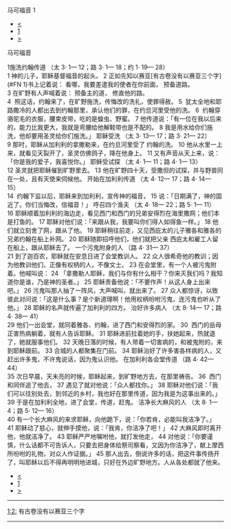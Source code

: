 ﻿





 马可福音 1




* [<](bible/MAT28.md)
* [1](bible/MRK.md)
* [>](bible/MRK02.md)



马可福音 
 
1施洗约翰传道 （太
3·
1—
12；路
3·
1—
18；约
1·
19—
28）  
1 神的儿子，耶稣基督福音的起头。 
2 正如先知以赛亚[有古卷没有以赛亚三个字](#FN
1)书上记着说： 看哪，我要差遣我的使者在你前面， 预备道路。  
3 在旷野有人声喊着说： 预备主的道， 修直他的路。  
4  照这话，约翰来了，在旷野施洗，传悔改的洗礼，使罪得赦。 
5  犹太全地和耶路撒冷的人都出去到约翰那里，承认他们的罪，在约旦河里受他的洗。 
6  约翰穿骆驼毛的衣服，腰束皮带，吃的是蝗虫、野蜜。 
7 他传道说：「有一位在我以后来的，能力比我更大，我就是弯腰给他解鞋带也是不配的。 
8 我是用水给你们施洗，他却要用圣灵给你们施洗。」 耶稣受洗 （太
3·
13—
17；路
3·
21—
22）  
9 那时，耶稣从加利利的拿撒勒来，在约旦河里受了 约翰的洗。 
10 他从水里一上来，就看见天裂开了，圣灵仿佛鸽子，降在他身上。 
11 又有声音从天上来，说：「你是我的爱子，我喜悦你。」 耶稣受试探 （太
4·
1—
11；路
4·
1—
13）  
12 圣灵就把耶稣催到旷野里去。 
13 他在旷野四十天，受撒但的试探，并与野兽同在一处，且有天使来伺候他。 开始在加利利传道 （太
4·
12—
17；路
4·
14—
15）  
14  约翰下监以后，耶稣来到加利利，宣传神的福音， 
15 说：「日期满了，神的国近了。你们当悔改，信福音！」 呼召四个渔夫 （太
4·
18—
22；路
5·
1—
11）  
16 耶稣顺着加利利的海边走，看见西门和西门的兄弟安得烈在海里撒网；他们本是打鱼的。 
17 耶稣对他们说：「来跟从我，我要叫你们得人如得鱼一样。」 
18 他们就立刻舍了网，跟从了他。 
19 耶稣稍往前走，又见西庇太的儿子雅各和雅各的兄弟约翰在船上补网。 
20 耶稣随即招呼他们，他们就把父亲 西庇太和雇工人留在船上，跟从耶稣去了。 一个污鬼附身的人 （路
4·
31—
37）  
21 到了迦百农，耶稣就在安息日进了会堂教训人。 
22 众人很希奇他的教训；因为他教训他们，正像有权柄的人，不像文士。 
23 在会堂里，有一个人被污鬼附着。他喊叫说： 
24 「拿撒勒人耶稣，我们与你有什么相干？你来灭我们吗？我知道你是谁，乃是神的圣者。」 
25 耶稣责备他说：「不要作声！从这人身上出来吧。」 
26 污鬼叫那人抽了一阵风，大声喊叫，就出来了。 
27 众人都惊讶，以致彼此对问说：「这是什么事？是个新道理啊！他用权柄吩咐污鬼，连污鬼也听从了他。」 
28 耶稣的名声就传遍了加利利的四方。 治好许多病人 （太
8·
14—
17；路
4·
38—
41）  
29 他们一出会堂，就同着雅各、约翰，进了西门和安得烈的家。 
30  西门的岳母正害热病躺着，就有人告诉耶稣。 
31 耶稣进前拉着她的手，扶她起来，热就退了，她就服事他们。 
32 天晚日落的时候，有人带着一切害病的，和被鬼附的，来到耶稣跟前。 
33 合城的人都聚集在门前。 
34 耶稣治好了许多害各样病的人，又赶出许多鬼，不许鬼说话，因为鬼认识他。 在加利利各会堂传道 （路
4·
42—
44）  
35 次日早晨，天未亮的时候，耶稣起来，到旷野地方去，在那里祷告。 
36  西门和同伴追了他去， 
37 遇见了就对他说：「众人都找你。」 
38 耶稣对他们说：「我们可以往别处去，到邻近的乡村，我也好在那里传道，因为我是为这事出来的。」 
39 于是在加利利全地，进了会堂，传道，赶鬼。 洁净长大麻风的人 （太
8·
1—
4；路
5·
12—
16）  
40 有一个长大麻风的来求耶稣，向他跪下，说：「你若肯，必能叫我洁净了。」 
41 耶稣动了慈心，就伸手摸他，说：「我肯，你洁净了吧！」 
42 大麻风即时离开他，他就洁净了。 
43 耶稣严严地嘱咐他，就打发他走， 
44 对他说：「你要谨慎，什么话都不可告诉人，只要去把身体给祭司察看，又因为你洁净了，献上摩西所吩咐的礼物，对众人作证据。」 
45 那人出去，倒说许多的话，把这件事传扬开了，叫耶稣以后不得再明明地进城，只好在外边旷野地方。人从各处都就了他来。 
* [<](bible/MAT28.md)
* [1](bible/MRK.md)
* [>](bible/MRK02.md)





---


[1:2:](#V2)
有古卷没有以赛亚三个字




---









